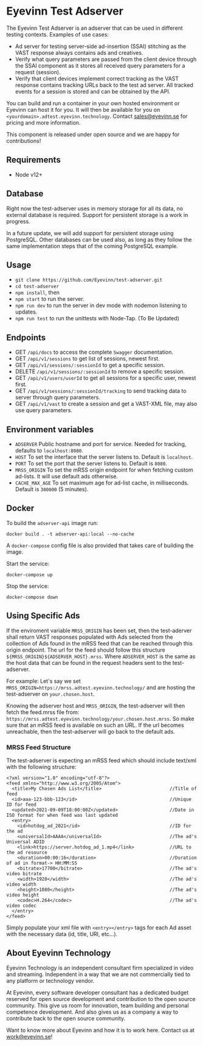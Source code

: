 # Eyevinn Test Adserver

The Eyevinn Test Adserver is an adserver that can be used in different testing contexts. Examples of use cases:

- Ad server for testing server-side ad-insertion (SSAI) stitching as the VAST response always contains ads and creatives.
- Verify what query parameters are passed from the client device through the SSAI component as it stores all received query parameters for a request (session).
- Verify that client devices implement correct tracking as the VAST response contains tracking URLs back to the test ad server. All tracked events for a session is stored and can be obtained by the API.

You can build and run a container in your own hosted environment or Eyevinn can host it for you. It will then be available for you on `<yourdomain>.adtest.eyevinn.technology`. Contact sales@eyevinn.se for pricing and more information.

This component is released under open source and we are happy for contributions!

## Requirements
- Node v12+
## Database
Right now the test-adserver uses in memory storage for all its data, no external database is required.
Support for persistent storage is a work in progress.

In a future update, we will add support for persistent storage using PostgreSQL.
Other databases can be used also, as long as they follow the same implementation steps that of the coming PostgreSQL example. 
## Usage 
- `git clone https://github.com/Eyevinn/test-adserver.git`
- `cd test-adserver`
- `npm install`, then
- `npm start` to run the server.
- `npm run dev` to run the server in dev mode with nodemon listening to updates.
- `npm run test` to run the unittests with Node-Tap. (To Be Updated)

## Endpoints

- GET `/api/docs` to access the complete `Swagger` documentation.
- GET `/api/v1/sessions` to get list of sessions, newest first.
- GET `/api/v1/sessions/:sessionId` to get a specific session.
- DELETE `/api/v1/sessions/:sessionId` to remove a specific session.
- GET `/api/v1/users/userId` to get all sessions for a specific user, newest first.
- GET `/api/v1/sessions/:sessionId/tracking` to send tracking data to server through query parameters.
- GET `/api/v1/vast` to create a session and get a VAST-XML file, may also use query parameters.

## Environment variables

- `ADSERVER` Public hostname and port for service. Needed for tracking, defaults to `localhost:8080`.
- `HOST` To set the interface that the server listens to. Default is `localhost`.
- `PORT` To set the port that the server listens to. Default is `8080`.
- `MRSS_ORIGIN` To set the mRSS origin endpoint for when fetching custom ad-lists. It will use default ads otherwise.
- `CACHE_MAX_AGE` To set maximum age for ad-list cache, in milliseconds. Default is `300000` (5 minutes).

## Docker

To build the `adserver-api` image run:

    docker build . -t adserver-api:local --no-cache

A `docker-compose` config file is also provided that takes care of building the image.

Start the service:

    docker-compose up

Stop the service:

    docker-compose down


## Using Specific Ads
If the enviroment variable `MRSS_ORIGIN` has been set, then the test-aderver shall return VAST responses populated with Ads selected from
the collection of Ads found in the mRSS feed that can be reached through this origin endpoint. The url for the feed should follow this structure
`${MRSS_ORIGIN}${ADSERVER_HOST}.mrss`. Where `ADSERVER_HOST` is the same as the host data that can be found in the request headers sent to the test-adserver.

For example:
Let's say we set `MRSS_ORIGIN=https://mrss.adtest.eyevinn.technology/` and are hosting the test-adserver on `your.chosen.host`.

Knowing the adserver host and `MRSS_ORIGIN`, the test-adserver will then fetch the feed.mrss file from:
`https://mrss.adtest.eyevinn.technology/your.chosen.host.mrss`. So make sure that an mRSS feed is available on such an URL. If the url becomes unreachable, then the test-adserver will go back to the default ads.

### MRSS Feed Structure
The test-adserver is expecting an mRSS feed which should include text/xml with the following structure:
```
<?xml version="1.0" encoding="utf-8"?>
<feed xmlns="http://www.w3.org/2005/Atom">
  <title>My Chosen Ads List</title>                         //Title of feed
  <id>aaa-123-bbb-123</id>                                  //Unique ID for feed
  <updated>2021-09-09T18:00:00Z</updated>                   //Date in ISO format for when feed was last updated
  <entry>                                                   
    <id>hotdog_ad_2021</id>                                 //ID for the ad
    <universalId>AAAA</universalId>                         //The ad's Universal ADID 
    <link>https://server.hotdog_ad_1.mp4</link>             //URL to the ad resource
    <duration>00:00:16</duration>                           //Duration of ad in format-> HH:MM:SS
    <bitrate>17700</bitrate>                                //The ad's video bitrate
    <width>1920</width>                                     //The ad's video width
    <height>1080</height>                                   //The ad's video height
    <codec>H.264</codec>                                    //The ad's video codec
  </entry> 
</feed>
```
Simply populate your xml file with `<entry></entry>` tags for each Ad asset with the necessary data (id, title, URI, etc...). 


## About Eyevinn Technology

Eyevinn Technology is an independent consultant firm specialized in video and streaming. Independent in a way that we are not commercially tied to any platform or technology vendor.

At Eyevinn, every software developer consultant has a dedicated budget reserved for open source development and contribution to the open source community. This give us room for innovation, team building and personal competence development. And also gives us as a company a way to contribute back to the open source community.

Want to know more about Eyevinn and how it is to work here. Contact us at work@eyevinn.se!

